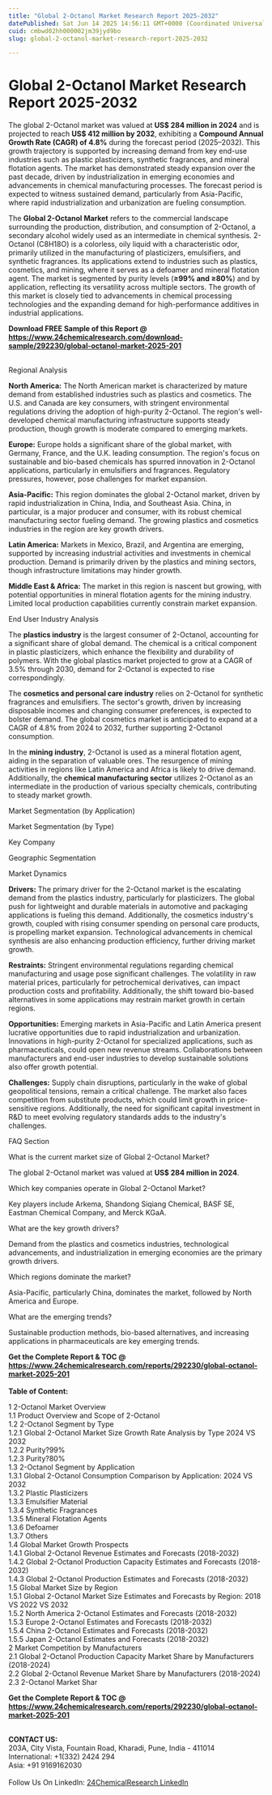 ```yaml
---
title: "Global 2-Octanol Market Research Report 2025-2032"
datePublished: Sat Jun 14 2025 14:56:11 GMT+0000 (Coordinated Universal Time)
cuid: cmbwd02hh000002jm39jyd9bo
slug: global-2-octanol-market-research-report-2025-2032

---
```


# Global 2-Octanol Market Research Report 2025-2032

<p>The global 2-Octanol market was valued at <strong>US$ 284 million in 2024</strong> and is projected to reach <strong>US$ 412 million by 2032</strong>, exhibiting a <strong>Compound Annual Growth Rate (CAGR) of 4.8%</strong> during the forecast period (2025–2032). This growth trajectory is supported by increasing demand from key end-use industries such as plastic plasticizers, synthetic fragrances, and mineral flotation agents. The market has demonstrated steady expansion over the past decade, driven by industrialization in emerging economies and advancements in chemical manufacturing processes. The forecast period is expected to witness sustained demand, particularly from Asia-Pacific, where rapid industrialization and urbanization are fueling consumption.</p><p>
</p><p>The <strong>Global 2-Octanol Market</strong> refers to the commercial landscape surrounding the production, distribution, and consumption of 2-Octanol, a secondary alcohol widely used as an intermediate in chemical synthesis. 2-Octanol (C8H18O) is a colorless, oily liquid with a characteristic odor, primarily utilized in the manufacturing of plasticizers, emulsifiers, and synthetic fragrances. Its applications extend to industries such as plastics, cosmetics, and mining, where it serves as a defoamer and mineral flotation agent. The market is segmented by purity levels (<strong>≥99% and ≥80%</strong>) and by application, reflecting its versatility across multiple sectors. The growth of this market is closely tied to advancements in chemical processing technologies and the expanding demand for high-performance additives in industrial applications.</p><div><b>Download FREE Sample of this Report @ 
            <a href="https://www.24chemicalresearch.com/download-sample/292230/global-octanol-market-2025-201">
            https://www.24chemicalresearch.com/download-sample/292230/global-octanol-market-2025-201</a></b></div><br><p>
Regional Analysis</p><p>
</p><p><strong>North America:</strong> The North American market is characterized by mature demand from established industries such as plastics and cosmetics. The U.S. and Canada are key consumers, with stringent environmental regulations driving the adoption of high-purity 2-Octanol. The region's well-developed chemical manufacturing infrastructure supports steady production, though growth is moderate compared to emerging markets.</p><p>
</p><p><strong>Europe:</strong> Europe holds a significant share of the global market, with Germany, France, and the U.K. leading consumption. The region's focus on sustainable and bio-based chemicals has spurred innovation in 2-Octanol applications, particularly in emulsifiers and fragrances. Regulatory pressures, however, pose challenges for market expansion.</p><p>
</p><p><strong>Asia-Pacific:</strong> This region dominates the global 2-Octanol market, driven by rapid industrialization in China, India, and Southeast Asia. China, in particular, is a major producer and consumer, with its robust chemical manufacturing sector fueling demand. The growing plastics and cosmetics industries in the region are key growth drivers.</p><p>
</p><p><strong>Latin America:</strong> Markets in Mexico, Brazil, and Argentina are emerging, supported by increasing industrial activities and investments in chemical production. Demand is primarily driven by the plastics and mining sectors, though infrastructure limitations may hinder growth.</p><p>
</p><p><strong>Middle East &amp; Africa:</strong> The market in this region is nascent but growing, with potential opportunities in mineral flotation agents for the mining industry. Limited local production capabilities currently constrain market expansion.</p><p>
End User Industry Analysis</p><p>
</p><p>The <strong>plastics industry</strong> is the largest consumer of 2-Octanol, accounting for a significant share of global demand. The chemical is a critical component in plastic plasticizers, which enhance the flexibility and durability of polymers. With the global plastics market projected to grow at a CAGR of 3.5% through 2030, demand for 2-Octanol is expected to rise correspondingly.</p><p>
</p><p>The <strong>cosmetics and personal care industry</strong> relies on 2-Octanol for synthetic fragrances and emulsifiers. The sector's growth, driven by increasing disposable incomes and changing consumer preferences, is expected to bolster demand. The global cosmetics market is anticipated to expand at a CAGR of 4.8% from 2024 to 2032, further supporting 2-Octanol consumption.</p><p>
</p><p>In the <strong>mining industry</strong>, 2-Octanol is used as a mineral flotation agent, aiding in the separation of valuable ores. The resurgence of mining activities in regions like Latin America and Africa is likely to drive demand. Additionally, the <strong>chemical manufacturing sector</strong> utilizes 2-Octanol as an intermediate in the production of various specialty chemicals, contributing to steady market growth.</p><p>
Market Segmentation (by Application)</p><p>
</p><p>
Market Segmentation (by Type)</p><p>
</p><p>
Key Company</p><p>
</p><p>
Geographic Segmentation</p><p>
</p><p>
Market Dynamics</p><p>
</p><p><strong>Drivers:</strong> The primary driver for the 2-Octanol market is the escalating demand from the plastics industry, particularly for plasticizers. The global push for lightweight and durable materials in automotive and packaging applications is fueling this demand. Additionally, the cosmetics industry's growth, coupled with rising consumer spending on personal care products, is propelling market expansion. Technological advancements in chemical synthesis are also enhancing production efficiency, further driving market growth.</p><p>
</p><p><strong>Restraints:</strong> Stringent environmental regulations regarding chemical manufacturing and usage pose significant challenges. The volatility in raw material prices, particularly for petrochemical derivatives, can impact production costs and profitability. Additionally, the shift toward bio-based alternatives in some applications may restrain market growth in certain regions.</p><p>
</p><p><strong>Opportunities:</strong> Emerging markets in Asia-Pacific and Latin America present lucrative opportunities due to rapid industrialization and urbanization. Innovations in high-purity 2-Octanol for specialized applications, such as pharmaceuticals, could open new revenue streams. Collaborations between manufacturers and end-user industries to develop sustainable solutions also offer growth potential.</p><p>
</p><p><strong>Challenges:</strong> Supply chain disruptions, particularly in the wake of global geopolitical tensions, remain a critical challenge. The market also faces competition from substitute products, which could limit growth in price-sensitive regions. Additionally, the need for significant capital investment in R&amp;D to meet evolving regulatory standards adds to the industry's challenges.</p><p>
FAQ Section</p><p>
What is the current market size of Global 2-Octanol Market?</p><p>
</p><p>The global 2-Octanol market was valued at <strong>US$ 284 million in 2024</strong>.</p><p>
Which key companies operate in Global 2-Octanol Market?</p><p>
</p><p>Key players include Arkema, Shandong Siqiang Chemical, BASF SE, Eastman Chemical Company, and Merck KGaA.</p><p>
What are the key growth drivers?</p><p>
</p><p>Demand from the plastics and cosmetics industries, technological advancements, and industrialization in emerging economies are the primary growth drivers.</p><p>
Which regions dominate the market?</p><p>
</p><p>Asia-Pacific, particularly China, dominates the market, followed by North America and Europe.</p><p>
What are the emerging trends?</p><p>
</p><p>Sustainable production methods, bio-based alternatives, and increasing applications in pharmaceuticals are key emerging trends.</p>

<div><b>Get the Complete Report & TOC @ 
            <a href="https://www.24chemicalresearch.com/reports/292230/global-octanol-market-2025-201">
            https://www.24chemicalresearch.com/reports/292230/global-octanol-market-2025-201</a></b></div><br>
            <b>Table of Content:</b><p>1 2-Octanol Market Overview<br />
    1.1 Product Overview and Scope of 2-Octanol<br />
    1.2 2-Octanol Segment by Type<br />
        1.2.1 Global 2-Octanol Market Size Growth Rate Analysis by Type 2024 VS 2032<br />
        1.2.2 Purity?99%<br />
        1.2.3 Purity?80%<br />
    1.3 2-Octanol Segment by Application<br />
        1.3.1 Global 2-Octanol Consumption Comparison by Application: 2024 VS 2032<br />
        1.3.2 Plastic Plasticizers<br />
        1.3.3 Emulsifier Material<br />
        1.3.4 Synthetic Fragrances<br />
        1.3.5 Mineral Flotation Agents<br />
        1.3.6 Defoamer<br />
        1.3.7 Others<br />
    1.4 Global Market Growth Prospects<br />
        1.4.1 Global 2-Octanol Revenue Estimates and Forecasts (2018-2032)<br />
        1.4.2 Global 2-Octanol Production Capacity Estimates and Forecasts (2018-2032)<br />
        1.4.3 Global 2-Octanol Production Estimates and Forecasts (2018-2032)<br />
    1.5 Global Market Size by Region<br />
        1.5.1 Global 2-Octanol Market Size Estimates and Forecasts by Region: 2018 VS 2022 VS 2032<br />
        1.5.2 North America 2-Octanol Estimates and Forecasts (2018-2032)<br />
        1.5.3 Europe 2-Octanol Estimates and Forecasts (2018-2032)<br />
        1.5.4 China 2-Octanol Estimates and Forecasts (2018-2032)<br />
        1.5.5 Japan 2-Octanol Estimates and Forecasts (2018-2032)<br />
2 Market Competition by Manufacturers<br />
    2.1 Global 2-Octanol Production Capacity Market Share by Manufacturers (2018-2024)<br />
    2.2 Global 2-Octanol Revenue Market Share by Manufacturers (2018-2024)<br />
    2.3 2-Octanol Market Shar</p>

<div><b>Get the Complete Report & TOC @ 
            <a href="https://www.24chemicalresearch.com/reports/292230/global-octanol-market-2025-201">
            https://www.24chemicalresearch.com/reports/292230/global-octanol-market-2025-201</a></b></div><br>

<b>CONTACT US:</b><br>
            203A, City Vista, Fountain Road, Kharadi, Pune, India - 411014<br>
            International: +1(332) 2424 294<br>
            Asia: +91 9169162030 <br><br>
            Follow Us On LinkedIn: <a href="https://www.linkedin.com/company/24chemicalresearch/">24ChemicalResearch LinkedIn</a>